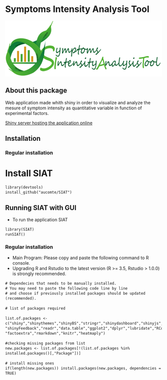 
# Symptoms Intensity Analysis Tool

![LeAFtool Logo](/inst/app/www/SIATtransparent.png)


## About this package

Web application made whith shiny in order to visualize and analyze the mesure of symptom intensity as quantitative variable in function of experimental factors.

[Shiny server hosting the application online](http://bioinfo-shiny.ird.fr:3838/AnalyseSymptoms/)

## Installation
### Regular installation

# Install SIAT

```
library(devtools)
install_github("aucomte/SIAT")

```

## Running SIAT with GUI

  * To run the application SIAT

```
library(SIAT)
runSIAT()
```

### Regular installation

  * Main Program: Please copy and paste the following command to R console.
  * Upgrading R and Rstudio to the latest version (R >= 3.5, Rstudio > 1.0.0) is strongly recommended.

```
# Dependecies that needs to be manually installed.
# You may need to paste the following code line by line
# and choose if previously installed packages should be updated (recommended).

# list of packages required

list.of.packages <- c("shiny","shinythemes","shinyBS","stringr","shinydashboard","shinyjs","shinyWidgets","DT","shinyhelper","colourpicker",
"shinyFeedback","readr","data.table","ggplot2","dplyr","lubridate","RColorBrewer","shinycssloaders","plotly","ggvis","gplots","ade4",
"factoextra","rmarkdown","knitr","heatmaply")

#checking missing packages from list
new.packages <- list.of.packages[!(list.of.packages %in% installed.packages()[,"Package"])]

# install missing ones
if(length(new.packages)) install.packages(new.packages, dependencies = TRUE)

